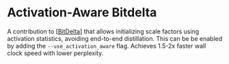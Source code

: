 # Activation-Aware Bitdelta

A contribution to [[BitDelta](https://github.com/FasterDecoding/BitDelta)] that allows initializing scale factors using activation statistics, avoiding end-to-end distillation. This can be be enabled by adding the `--use_activation_aware` flag. Achieves 1.5-2x faster wall clock speed with lower perplexity.
